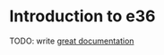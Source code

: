# Introduction to e36

TODO: write [great documentation](http://jacobian.org/writing/what-to-write/)
